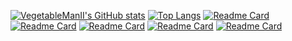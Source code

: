 [![VegetableManII's GitHub stats](https://github-readme-stats.vercel.app/api?username=VegetableManII&count_private=true&show_icons=true&theme=Gradient&hide=prs,issues,contribs)](https://github.com/anuraghazra/github-readme-stats)
[![Top Langs](https://github-readme-stats.vercel.app/api/top-langs/?username=VegetableManII&layout=compact&langs_count=2&theme=vue-dark)](https://github.com/anuraghazra/github-readme-stats)
[![Readme Card](https://github-readme-stats.vercel.app/api/pin/?username=VegetableManII&repo=Summary&theme=vue)](https://github.com/VegetableManII/Summary)
[![Readme Card](https://github-readme-stats.vercel.app/api/pin/?username=VegetableManII&repo=Algorithm-Ex&theme=vue-dark)](https://github.com/VegetableManII/Algorithm-Ex)
[![Readme Card](https://github-readme-stats.vercel.app/api/pin/?username=VegetableManII&repo=Experiments&theme=vue)](https://github.com/VegetableManII/Experiments)
[![Readme Card](https://github-readme-stats.vercel.app/api/pin/?username=VegetableManII&repo=Happy21_Sever&theme=vue-dark)](https://github.com/VegetableManII/Happy21_Sever)
[![Readme Card](https://github-readme-stats.vercel.app/api/pin/?username=VegetableManII&repo=BlockChainDemo&theme=vue)](https://github.com/VegetableManII/BlockChainDemo)
